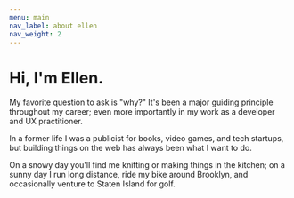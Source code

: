 ```yaml
---
menu: main
nav_label: about ellen
nav_weight: 2
---
```


# Hi, I'm Ellen. 

My favorite question to ask is "why?"  It's been a major guiding principle throughout my career; even more importantly in my work as a developer and UX practitioner. 

In a former life I was a publicist for books, video games, and tech startups, but building things on the web has always been what I want to do.

On a snowy day you'll find me knitting or making things in the kitchen; on a sunny day I run long distance, ride my bike around Brooklyn, and occasionally venture to Staten Island for golf.